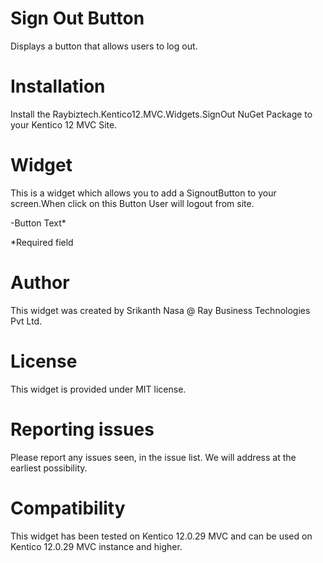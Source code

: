 # Sign Out Button

Displays a button that allows users to log out.

# Installation

Install the Raybiztech.Kentico12.MVC.Widgets.SignOut NuGet Package to your Kentico 12 MVC Site.

# Widget

This is a widget which allows you to add a SignoutButton to your screen.When click on this Button User will logout from site.

-Button Text*

*Required field

# Author

This widget was created by Srikanth Nasa @ Ray Business Technologies Pvt Ltd.

# License

This widget is provided under MIT license.

# Reporting issues

Please report any issues seen, in the issue list. We will address at the earliest possibility.

# Compatibility

This widget has been tested on Kentico 12.0.29 MVC and can be used on Kentico 12.0.29 MVC instance and higher.
